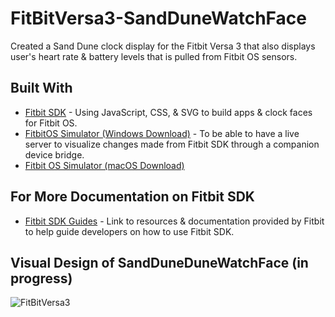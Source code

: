 # FitBitVersa3-SandDuneWatchFace
Created a Sand Dune clock display for the Fitbit Versa 3 that also displays user's heart rate & battery levels that is pulled from Fitbit OS sensors.

## Built With
- [Fitbit SDK](https://studio.fitbit.com/) - Using JavaScript, CSS, & SVG to build apps & clock faces for Fitbit OS.
- [FitbitOS Simulator (Windows Download)](https://simulator-updates.fitbit.com/download/stable/win) - To be able to have a live server to visualize changes made from Fitbit SDK through a companion device bridge.
- [Fitbit OS Simulator (macOS Download)](https://simulator-updates.fitbit.com/download/stable/mac)

## For More Documentation on Fitbit SDK
- [Fitbit SDK Guides](https://dev.fitbit.com/build/guides/) - Link to resources & documentation provided by Fitbit to help guide developers on how to use Fitbit SDK. 

## Visual Design of SandDuneDuneWatchFace (in progress)
![FitBitVersa3](https://user-images.githubusercontent.com/97898047/163749812-31e70b21-a604-40ac-a136-1f644c7bb375.PNG)
